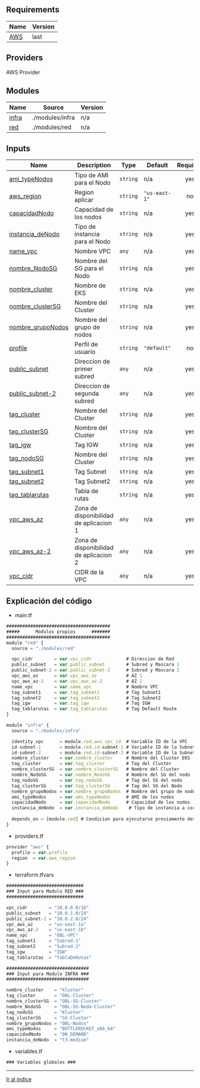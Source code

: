 ## Requirements

| Name | Version |
|------|---------|
| <a name="AWS"></a> [AWS]() | last |

## Providers

AWS Provider

## Modules

| Name | Source | Version |
|------|--------|---------|
| <a name="module_infra"></a> [infra](#module\_infra) | ./modules/infra | n/a |
| <a name="module_red"></a> [red](#module\_red) | ./modules/red | n/a |

## Inputs

| Name | Description | Type | Default | Required |
|------|-------------|------|---------|:--------:|
| <a name="input_ami_typeNodos"></a> [ami\_typeNodos](#input\_ami\_typeNodos) | Tipo de AMI para el Nodo | `string` | n/a | yes |
| <a name="input_aws_region"></a> [aws\_region](#input\_aws\_region) | Region aplicar | `string` | `"us-east-1"` | no |
| <a name="input_capacidadNodo"></a> [capacidadNodo](#input\_capacidadNodo) | Capacidad de los nodos | `string` | n/a | yes |
| <a name="input_instancia_deNodo"></a> [instancia\_deNodo](#input\_instancia\_deNodo) | Tipo de instancia para el Nodo | `string` | n/a | yes |
| <a name="input_name_vpc"></a> [name\_vpc](#input\_name\_vpc) | Nombre VPC | `any` | n/a | yes |
| <a name="input_nombre_NodoSG"></a> [nombre\_NodoSG](#input\_nombre\_NodoSG) | Nombre del SG para el Nodo | `string` | n/a | yes |
| <a name="input_nombre_cluster"></a> [nombre\_cluster](#input\_nombre\_cluster) | Nombre de EKS | `string` | n/a | yes |
| <a name="input_nombre_clusterSG"></a> [nombre\_clusterSG](#input\_nombre\_clusterSG) | Nombre del Cluster | `string` | n/a | yes |
| <a name="input_nombre_grupoNodos"></a> [nombre\_grupoNodos](#input\_nombre\_grupoNodos) | Nombre del grupo de nodos | `string` | n/a | yes |
| <a name="input_profile"></a> [profile](#input\_profile) | Perfil de usuario | `string` | `"default"` | no |
| <a name="input_public_subnet"></a> [public\_subnet](#input\_public\_subnet) | Direccion de primer subred | `any` | n/a | yes |
| <a name="input_public_subnet-2"></a> [public\_subnet-2](#input\_public\_subnet-2) | Direccion de segunda subred | `any` | n/a | yes |
| <a name="input_tag_cluster"></a> [tag\_cluster](#input\_tag\_cluster) | Nombre del Cluster | `string` | n/a | yes |
| <a name="input_tag_clusterSG"></a> [tag\_clusterSG](#input\_tag\_clusterSG) | Nombre del Cluster | `string` | n/a | yes |
| <a name="input_tag_igw"></a> [tag\_igw](#input\_tag\_igw) | Tag IGW | `string` | n/a | yes |
| <a name="input_tag_nodoSG"></a> [tag\_nodoSG](#input\_tag\_nodoSG) | Nombre del Cluster | `string` | n/a | yes |
| <a name="input_tag_subnet1"></a> [tag\_subnet1](#input\_tag\_subnet1) | Tag Subnet | `string` | n/a | yes |
| <a name="input_tag_subnet2"></a> [tag\_subnet2](#input\_tag\_subnet2) | Tag Subnet2 | `string` | n/a | yes |
| <a name="input_tag_tablarutas"></a> [tag\_tablarutas](#input\_tag\_tablarutas) | Tabla de rutas | `string` | n/a | yes |
| <a name="input_vpc_aws_az"></a> [vpc\_aws\_az](#input\_vpc\_aws\_az) | Zona de disponibilidad de aplicacion 1 | `any` | n/a | yes |
| <a name="input_vpc_aws_az-2"></a> [vpc\_aws\_az-2](#input\_vpc\_aws\_az-2) | Zona de disponibilidad de aplicacion 2 | `any` | n/a | yes |
| <a name="input_vpc_cidr"></a> [vpc\_cidr](#input\_vpc\_cidr) | CIDR de la VPC | `any` | n/a | yes |

## Explicación del código
* main.tf
```javascript
#######################################
#####      Modulos propios      #######
#######################################
module "red" {
  source = "./modules/red"

  vpc_cidr        = var.vpc_cidr             # Direccion de Red
  public_subnet   = var.public_subnet        # Subred y Mascara 1
  public_subnet-2 = var.public_subnet-2      # Subred y Mascara 2
  vpc_aws_az      = var.vpc_aws_az           # AZ 1
  vpc_aws_az-2    = var.vpc_aws_az-2         # AZ 2
  name_vpc        = var.name_vpc             # Nombre VPC
  tag_subnet1     = var.tag_subnet1          # Tag Subnet1
  tag_subnet2     = var.tag_subnet2          # Tag Subnet2
  tag_igw         = var.tag_igw              # Tag IGW
  tag_tablarutas  = var.tag_tablarutas       # Tag Default Route
}

module "infra" {
  source = "./modules/infra"

  identity_vpc      = module.red.aws_vpc_id  # Variable ID de la VPC
  id-subnet-1       = module.red.id-subnet-1 # Variable ID de la Subnet-1
  id-subnet-2       = module.red.id-subnet-2 # Variable ID de la Subnet-2
  nombre_cluster    = var.nombre_cluster     # Nombre del Cluster EKS
  tag_cluster       = var.tag_cluster        # Tag del Cluster
  nombre_clusterSG  = var.nombre_clusterSG   # Nombre del Cluster
  nombre_NodoSG     = var.nombre_NodoSG      # Nombre del SG del nodo
  tag_nodoSG        = var.tag_nodoSG         # Tag del SG del nodo
  tag_clusterSG     = var.tag_clusterSG      # Tag del SG del Nodo
  nombre_grupoNodos = var.nombre_grupoNodos  # Nombre del grupo de nodos
  ami_typeNodos     = var.ami_typeNodos      # AMI de los nodos
  capacidadNodo     = var.capacidadNodo      # Capacidad de los nodos
  instancia_deNodo  = var.instancia_deNodo    # Tipo de instancia a correr en Nodo
  
  depends_on = [module.red] # Condicion para ejecutarse previamente despues de RED
}
```
* providers.tf
```javascript
provider "aws" {
  profile = var.profile
  region  = var.aws_region
}
```
* terraform.tfvars
```javascript
#############################
### Input para Modulo RED ###
#############################

vpc_cidr        = "10.0.0.0/16"
public_subnet   = "10.0.1.0/24"
public_subnet-2 = "10.0.2.0/24"
vpc_aws_az      = "us-east-1a"
vpc_aws_az-2    = "us-east-1b"
name_vpc        = "OBL-VPC"
tag_subnet1     = "Subred-1"
tag_subnet2     = "Subred-2"
tag_igw         = "IGW"
tag_tablarutas  = "TablaDeRutas"

###############################
### Input para Modulo INFRA ###
###############################

nombre_cluster    = "kluster"
tag_cluster       = "OBL-Cluster"
nombre_clusterSG  = "OBL-SG-Cluster"
nombre_NodoSG     = "OBL-SG-Nodo-Cluster"
tag_nodoSG        = "Kluster"
tag_clusterSG     = "SG-Cluster"
nombre_grupoNodos = "OBL-Nodos"
ami_typeNodos     = "BOTTLEROCKET_x86_64"
capacidadNodo     = "ON_DEMAND"
instancia_deNodo  = "t3.medium"
```
* variables.tf
```javascript
### Variables globales ###
```
***
[Ir al índice](/Version5/OBL/README.md)